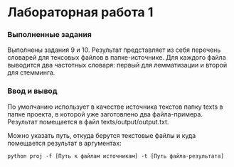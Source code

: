 # Лабораторная работа 1
### Выполненные задания
Выполнены задания 9 и 10. Результат представляет из себя перечень словарей для тексовых файлов в папке-источнике. Для каждого файла выводится два частотных словаря: первый для лемматизации и второй для стемминга.

### Ввод и вывод

По умолчанию использует в качестве источника текстов папку texts в папке проекта, в которой уже заготовлено два файла-примера. Результат помещается в файл texts/output/output.txt.

Можно указать путь, откуда берутся текстовые файлы и куда помещается результат в аргументах:

` python proj -f [Путь к файлам источникам] -t [Путь файла-результата] `

